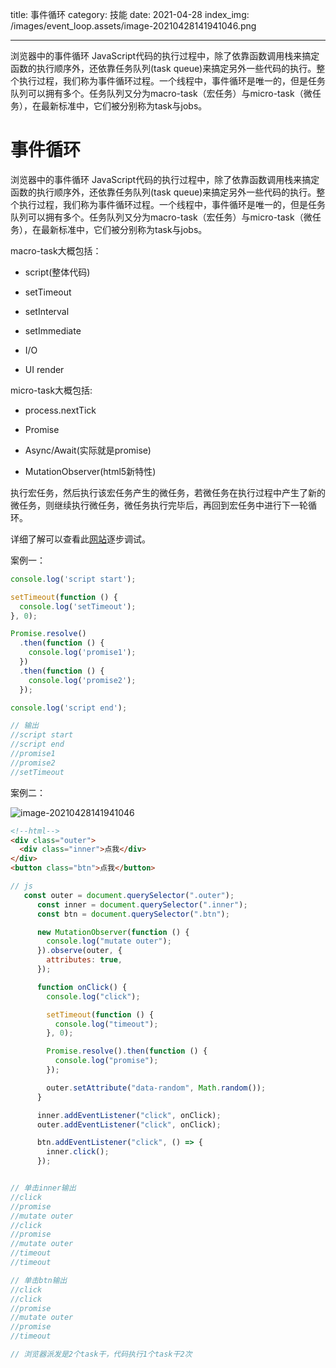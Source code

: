 title: 事件循环
category: 技能
date: 2021-04-28
index_img: /images/event_loop.assets/image-20210428141941046.png

---

浏览器中的事件循环
JavaScript代码的执行过程中，除了依靠函数调用栈来搞定函数的执行顺序外，还依靠任务队列(task queue)来搞定另外一些代码的执行。整个执行过程，我们称为事件循环过程。一个线程中，事件循环是唯一的，但是任务队列可以拥有多个。任务队列又分为macro-task（宏任务）与micro-task（微任务），在最新标准中，它们被分别称为task与jobs。

<!--more-->

# 事件循环

浏览器中的事件循环
JavaScript代码的执行过程中，除了依靠函数调用栈来搞定函数的执行顺序外，还依靠任务队列(task queue)来搞定另外一些代码的执行。整个执行过程，我们称为事件循环过程。一个线程中，事件循环是唯一的，但是任务队列可以拥有多个。任务队列又分为macro-task（宏任务）与micro-task（微任务），在最新标准中，它们被分别称为task与jobs。

macro-task大概包括：

- script(整体代码)

- setTimeout

- setInterval

- setImmediate

- I/O

- UI render

micro-task大概包括:

- process.nextTick

- Promise

- Async/Await(实际就是promise)

- MutationObserver(html5新特性)



执行宏任务，然后执行该宏任务产生的微任务，若微任务在执行过程中产生了新的微任务，则继续执行微任务，微任务执行完毕后，再回到宏任务中进行下一轮循环。



详细了解可以查看此[网站](https://jakearchibald.com/2015/tasks-microtasks-queues-and-schedules/)逐步调试。

案例一：

```js
console.log('script start');

setTimeout(function () {
  console.log('setTimeout');
}, 0);

Promise.resolve()
  .then(function () {
    console.log('promise1');
  })
  .then(function () {
    console.log('promise2');
  });

console.log('script end');

// 输出 
//script start 
//script end
//promise1
//promise2
//setTimeout
```



案例二：

![image-20210428141941046](/images/event_loop.assets/image-20210428141941046.png)

```html
<!--html-->
<div class="outer">
  <div class="inner">点我</div>
</div>
<button class="btn">点我</button>
```

```js
// js
   const outer = document.querySelector(".outer");
      const inner = document.querySelector(".inner");
      const btn = document.querySelector(".btn");

      new MutationObserver(function () {
        console.log("mutate outer");
      }).observe(outer, {
        attributes: true,
      });

      function onClick() {
        console.log("click");

        setTimeout(function () {
          console.log("timeout");
        }, 0);

        Promise.resolve().then(function () {
          console.log("promise");
        });

        outer.setAttribute("data-random", Math.random());
      }

      inner.addEventListener("click", onClick);
      outer.addEventListener("click", onClick);

      btn.addEventListener("click", () => {
        inner.click();
      });


// 单击inner输出
//click
//promise
//mutate outer
//click
//promise
//mutate outer
//timeout
//timeout

// 单击btn输出
//click
//click
//promise
//mutate outer
//promise
//timeout

// 浏览器派发是2个task干，代码执行1个task干2次
```

